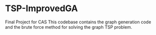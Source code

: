 # TSP-ImprovedGA
Final Project for CAS
This codebase contains the graph generation code and the brute force method for solving the graph TSP problem.
